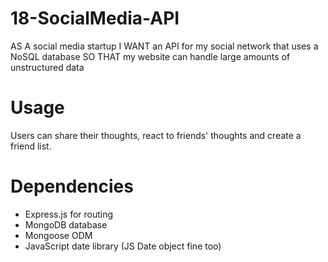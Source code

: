 # 18-SocialMedia-API
AS A social media startup I WANT an API for my social network that uses a NoSQL database SO THAT my website can handle large amounts of unstructured data

# Usage
Users can share their thoughts, react to friends' thoughts and create a friend list.

# Dependencies
- Express.js for routing
- MongoDB database
- Mongoose ODM
- JavaScript date library (JS Date object fine too)
